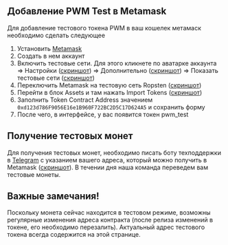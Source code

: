 ## Добавление PWM Test в Metamask

Для добавление тестового токена PWM в ваш кошелек метамаск необходимо сделать следующее

1. Установить [Metamask](https://metamask.io/)
2. Создать в нем аккаунт
3. Включить тестовые сети. Для этого кликнете по аватарке аккаунта ⇒ Настройки ([скриншот](screens/settings.jpg)) ⇒ Дополнительно ([скриншот](screens/addition.jpg)) ⇒ Показать тестовые сети ([скриншот](screens/test_network.jpg))
3. Переключить Metamask на тестовую сеть Ropsten ([скриншот](screens/select_ropsten.png))
4. Перейти в блок Assets и там нажать Import Tokens ([скриншот](screens/assets_import_token.png))
5. Заполнить Token Contract Address значением `0xd123d786F9056E16e1B960F722BC2D5C17D624A5` и сохранить форму
6. После чего, в интерфейсе, у вас появится токен pwm_test

## Получение тестовых монет

Для получения тестовых монет, необходимо писать боту техподдержки в [Telegram](https://t.me/svcpoolsupportbot) с указанием вашего адреса, который можно получить в Metamask ([скриншот](screens/address_screenshot.png)). В течении дня наша команда переведем вам тестовые монеты.

## Важные замечания!

Поскольку монета сейчас находится в тестовом режиме, возможны регулярные изменения адреса контракта (после релиза изменений в токене, его необходимо перезалить). Актуальный адрес тестового токена всегда содержится на этой странице.